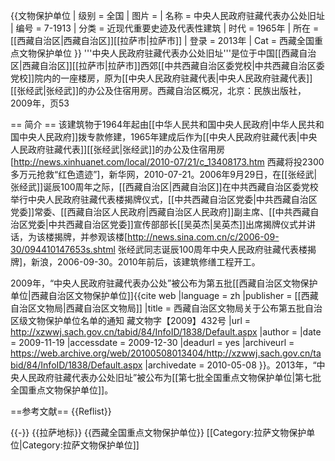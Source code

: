 {{文物保护单位
| 级别 = 全国
| 图片 = 
| 名称 = 中央人民政府驻藏代表办公处旧址
| 编号 = 7-1913
| 分类 = 近现代重要史迹及代表性建筑
| 时代 = 1965年
| 所在 = [[西藏自治区|西藏自治区]][[拉萨市|拉萨市]]
| 登录 = 2013年
| Cat = 西藏全国重点文物保护单位
}}
'''中央人民政府驻藏代表办公处旧址'''是位于中国[[西藏自治区|西藏自治区]][[拉萨市|拉萨市]]西郊[[中共西藏自治区委党校|中共西藏自治区委党校]]院内的一座楼房，原为[[中央人民政府驻藏代表|中央人民政府驻藏代表]][[张经武|张经武]]的办公及住宿用房。<ref>西藏自治区概况，北京：民族出版社，2009年，页53</ref>

== 简介 ==
该建筑物于1964年起由[[中华人民共和国中央人民政府|中华人民共和国中央人民政府]]拨专款修建，1965年建成后作为[[中央人民政府驻藏代表|中央人民政府驻藏代表]][[张经武|张经武]]的办公及住宿用房<ref name=zgw>[http://news.xinhuanet.com/local/2010-07/21/c_13408173.htm 西藏将投2300多万元抢救“红色遗迹”]，新华网，2010-07-21</ref>。2006年9月29日，在[[张经武|张经武]]诞辰100周年之际，[[西藏自治区|西藏自治区]]在中共西藏自治区委党校举行中央人民政府驻藏代表楼揭牌仪式，[[中共西藏自治区党委|中共西藏自治区党委]]常委、[[西藏自治区人民政府|西藏自治区人民政府]]副主席、[[中共西藏自治区党委|中共西藏自治区党委]]宣传部部长[[吴英杰|吴英杰]]出席揭牌仪式并讲话，为该楼揭牌，并参观该楼<ref>[http://news.sina.com.cn/c/2006-09-30/094410147653s.shtml 张经武同志诞辰100周年中央人民政府驻藏代表楼揭牌]，新浪，2006-09-30</ref>。2010年前后，该建筑修缮工程开工<ref name="zgw" />。

2009年，“中央人民政府驻藏代表办公处”被公布为第五批[[西藏自治区文物保护单位|西藏自治区文物保护单位]]<ref>{{cite web |language = zh |publisher = [[西藏自治区文物局|西藏自治区文物局]] |title = 西藏自治区文物局关于公布第五批自治区级文物保护单位名单的通知 藏文物字【2009】432号 |url = http://xzwwj.sach.gov.cn/tabid/84/InfoID/1838/Default.aspx |author =  |date = 2009-11-19 |accessdate = 2009-12-30 |deadurl = yes |archiveurl = https://web.archive.org/web/20100508013404/http://xzwwj.sach.gov.cn/tabid/84/InfoID/1838/Default.aspx |archivedate = 2010-05-08 }}</ref>。2013年，“中央人民政府驻藏代表办公处旧址”被公布为[[第七批全国重点文物保护单位|第七批全国重点文物保护单位]]。

==参考文献==
{{Reflist}}

{{-}}
{{拉萨地标}}
{{西藏全国重点文物保护单位}}
[[Category:拉萨文物保护单位|Category:拉萨文物保护单位]]